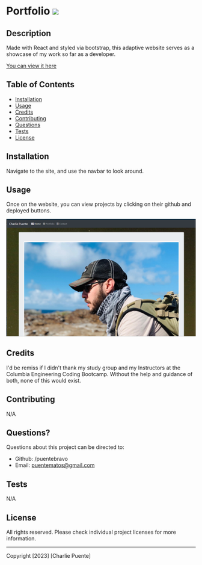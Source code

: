 # Portfolio ![](https://img.shields.io/badge/license-CCLv1.0-blue)
  
  ## Description 
      
  Made with React and styled via bootstrap, this adaptive website serves as a showcase of my work so far as a developer.

  [You can view it here](https://www.charliepuente.com)
      
  ## Table of Contents
      
  * [Installation](#installation)
  * [Usage](#usage)
  * [Credits](#credits)
  * [Contributing](#contributing)
  * [Questions](#questions)
  * [Tests](#tests)
  * [License](#license)
      
      
  ## Installation
      
  Navigate to the site, and use the navbar to look around. 
      
  ## Usage 
      
  Once on the website, you can view projects by clicking on their github and deployed buttons.
      
  ![Screenshot](src/assets/images/Screenshot.png)
 

  ## Credits
      
  I'd be remiss if I didn't thank my study group and my Instructors at the Columbia Engineering Coding Bootcamp. Without the help and guidance of both, none of this would exist.
      
  ## Contributing

  N/A

  ## Questions?
  
  Questions about this project can be directed to: 
  - Github: /puentebravo
  - Email: puentematos@gmail.com

  ## Tests

  N/A

  ## License
      
  All rights reserved. Please check individual project licenses for more information.

  -----------
  
  Copyright [2023] [Charlie Puente]
